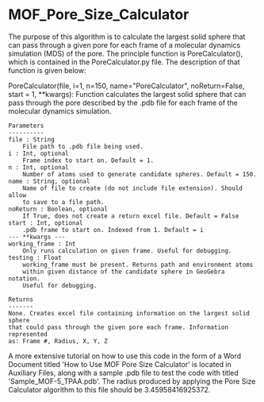 # MOF_Pore_Size_Calculator

The purpose of this algorithm is to calculate the largest solid sphere that can pass through a given pore for each frame of a molecular dynamics simulation (MDS) of the pore. The principle function is PoreCalculator(), which is contained in the PoreCalculator.py file. The description of that function is given below:

PoreCalculator(file, i=1, n=150, name="PoreCalculator", noReturn=False, start = 1, **kwargs):
    Function calculates the largest solid sphere that can pass through the pore
    described by the .pdb file for each frame of the molecular dynamics simulation.

    Parameters
    ----------
    file : String
        File path to .pdb file being used.
    i : Int, optional
        Frame index to start on. Default = 1.
    n : Int, optional
        Number of atoms used to generate candidate spheres. Default = 150.
    name : String, optional
        Name of file to create (do not include file extension). Should allow 
        to save to a file path.
    noReturn : Boolean, optional
        If True, does not create a return excel file. Default = False
    start : Int, optional
        .pdb frame to start on. Indexed from 1. Default = i
    --- **kwargs ---    
    working_frame : Int
        Only runs calculation on given frame. Useful for debugging.
    testing : Float
        working_frame must be present. Returns path and environment atoms
        within given distance of the candidate sphere in GeoGebra notation.
        Useful for debugging.

    Returns
    -------
    None. Creates excel file containing information on the largest solid sphere
    that could pass through the given pore each frame. Information represented 
    as: Frame #, Radius, X, Y, Z


A more extensive tutorial on how to use this code in the form of a Word Document titled 'How to Use MOF Pore Size Calculator' is located in Auxiliary Files, along with a sample .pdb file to test the code with titled 'Sample_MOF-5_TPAA.pdb'. The radius produced by applying the Pore Size Calculator algorithm to this file should be 3.45958416925372.
